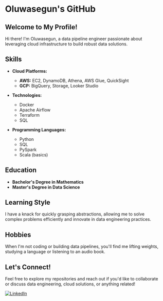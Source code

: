 # Oluwasegun's GitHub

## Welcome to My Profile!

Hi there! I'm Oluwasegun, a data pipeline engineer passionate about leveraging cloud infrastructure to build robust data solutions.

## Skills

- **Cloud Platforms:**
  - **AWS:** EC2, DynamoDB, Athena, AWS Glue, QuickSight
  - **GCP:** BigQuery, Storage, Looker Studio

- **Technologies:**
  - Docker
  - Apache Airflow
  - Terraform
  - SQL

- **Programming Languages:**
  - Python
  - SQL
  - PySpark
  - Scala (basics)

## Education

- **Bachelor's Degree in Mathematics**
- **Master's Degree in Data Science**

## Learning Style

I have a knack for quickly grasping abstractions, allowing me to solve complex problems efficiently and innovate in data engineering practices.

## Hobbies

When I'm not coding or building data pipelines, you'll find me lifting weights, studying a language or listening to an audio book. 

## Let's Connect!

Feel free to explore my repositories and reach out if you'd like to collaborate or discuss data engineering, cloud solutions, or anything related!

[![LinkedIn](https://img.shields.io/badge/LinkedIn-Profile-blue?logo=linkedin&style=flat-square)](https://www.linkedin.com/in/segun-ajet)
